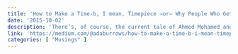 ```yaml
---
title: 'How to Make a Time-b, I mean, Timepiece —or— Why People Who Get Scared About Things They Know Nothing About Make Me Want to Cry'
date: '2015-10-02'
description: 'There’s, of course, the current tale of Ahmed Mohamed and his clock. He’s a 14 year old boy of Sudanese descent who happens to be an American kid and Muslim (why blame a kid for his religion?). His father happens to have run for presidency in Sudan, twice. Should any of that matter in this case? No, but it seems to have mattered. According to CNN, the teacher to whom he showed the clock was the one who felt threatened. Now, it might be arguable it was just the appearance of an eight inch wide metal pencil box with a time readout that caused the worry. I would say that’s an argument made out of ignorance and poor education regarding electronics.'
link: 'https://medium.com/@adaburrows/how-to-make-a-time-b-i-mean-timepiece-377789c10435'
categories: [ "Musings" ]
---
```

